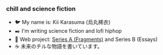 ### chill and science fiction

- 🐦 My name is: Kii Karasuma (烏丸稀衣)
- ✒️ I'm writing science fiction and lofi hiphop
- 🌱 Web project: [Series A (Fragments)](https://github.com/chillfy/fragments) and Series B (Essays)
- ☕ 未来のチルな物語を書いています。

<!--
**chillfy/chillfy** is a ✨ _special_ ✨ repository because its `README.md` (this file) appears on your GitHub profile.

Here are some ideas to get you started:

- 🔭 I’m currently working on ...
- 🌱 I’m currently learning ...
- 👯 I’m looking to collaborate on ...
- 🤔 I’m looking for help with ...
- 💬 Ask me about ...
- 📫 How to reach me: ...
- 😄 Pronouns: ...
- ⚡ Fun fact: ...
-->
